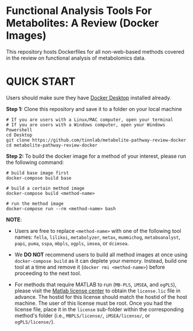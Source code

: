 # Functional Analysis Tools For Metabolites: A Review (Docker Images)

This repository hosts Dockerfiles for all non-web-based methods covered in the review on functional analysis of metabolomics data.

# QUICK START
Users should make sure they have [Docker Desktop](https://www.docker.com/products/docker-desktop/) installed already.

**Step 1:** Clone this repository and save it to a folder on your local machine
```
# If you are users with a Linux/MAC computer, open your terminal
# If you are users with a Windows computer, open your Windows Powershell
cd Desktop                              
git clone https://github.com/tinnlab/metabolite-pathway-review-docker
cd metabolite-pathway-review-docker
```

**Step 2:** To build the docker image for a method of your interest, please run the following command:
```
# build base image first
docker-compose build base

# build a certain method image
docker-compose build <method-name>

# run the method image
docker-compose run --rm <method-name> bash
```
**NOTE**: 

+ Users are free to replace `<method-name>` with one of the following tool names: `fella`, `lilikoi`, `metabolyzer`, `metax`, `mummichog`, `metaboanalyst`, `papi`, `puma`, `sspa`, `mbpls`, `ogpls`, `imsea`, or `dcimsea`.

+ We **DO NOT** recommend users to build all method images at once using `docker-compose build` as it can deplete your memory. Instead, build one tool at a time and remove it (`docker rmi <method-name>`) before proceeding to the next tool.

+ For methods that require MATLAB to run (`MB-PLS`, `iMSEA`, and `ogPLS`), please visit the [Matlab license center](https://www.mathworks.com/licensecenter/licenses) to obtain the `license.lic` file in advance. The hostid for this license should match the hostid of the host machine. The user of this license must be root. Once you had the license file, place it in the `license` sub-folder within the corresponding method's folder (i.e., `MBPLS/license/`, `iMSEA/license/`, or `ogPLS/license/`).
